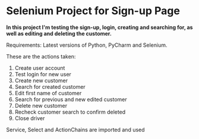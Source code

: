 # Selenium Project for Sign-up Page

**In this project I'm testing the sign-up, login, creating and searching for, as well as editing and deleting the customer.**

Requirements: Latest versions of Python, PyCharm and Selenium.

These are the actions taken:

1) Create user account
2) Test login for new user
3) Create new customer 
4) Search for created customer
5) Edit first name of customer
6) Search for previous and new edited customer
7) Delete new customer
8) Recheck customer search to confirm deleted
9) Close driver

Service, Select and ActionChains are imported and used